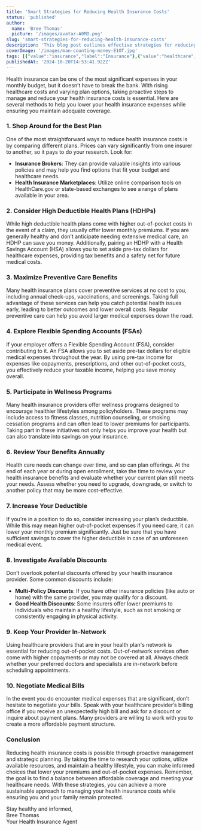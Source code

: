 ```yaml
---
title: 'Smart Strategies for Reducing Health Insurance Costs'
status: 'published'
author:
  name: 'Bree Thomas'
  picture: '/images/avatar-A0MD.png'
slug: 'smart-strategies-for-reducing-health-insurance-costs'
description: 'This blog post outlines effective strategies for reducing health insurance costs, including comparing plans, considering high deductible health plans, maximizing preventive care benefits, and participating in wellness programs. It emphasizes the importance of annually reviewing your benefits, utilizing tools like FSAs, and negotiating medical bills to achieve a balance between affordable premiums and adequate coverage while maintaining overall health.'
coverImage: '/images/man-counting-money-E1OT.jpg'
tags: [{"value":"insurance","label":"Insurance"},{"value":"healthcare","label":"Healthcare"},{"label":"Budgeting","value":"budgeting"}]
publishedAt: '2024-10-20T14:53:41.922Z'
---
```


Health insurance can be one of the most significant expenses in your monthly budget, but it doesn’t have to break the bank. With rising healthcare costs and varying plan options, taking proactive steps to manage and reduce your health insurance costs is essential. Here are several methods to help you lower your health insurance expenses while ensuring you maintain adequate coverage.

### 1. Shop Around for the Best Plan

One of the most straightforward ways to reduce health insurance costs is by comparing different plans. Prices can vary significantly from one insurer to another, so it pays to do your research. Look for:

- **Insurance Brokers**: They can provide valuable insights into various policies and may help you find options that fit your budget and healthcare needs.
- **Health Insurance Marketplaces**: Utilize online comparison tools on HealthCare.gov or state-based exchanges to see a range of plans available in your area.

### 2. Consider High Deductible Health Plans (HDHPs)

While high deductible health plans come with higher out-of-pocket costs in the event of a claim, they usually offer lower monthly premiums. If you are generally healthy and don’t anticipate needing extensive medical care, an HDHP can save you money. Additionally, pairing an HDHP with a Health Savings Account (HSA) allows you to set aside pre-tax dollars for healthcare expenses, providing tax benefits and a safety net for future medical costs.

### 3. Maximize Preventive Care Benefits

Many health insurance plans cover preventive services at no cost to you, including annual check-ups, vaccinations, and screenings. Taking full advantage of these services can help you catch potential health issues early, leading to better outcomes and lower overall costs. Regular preventive care can help you avoid larger medical expenses down the road.

### 4. Explore Flexible Spending Accounts (FSAs)

If your employer offers a Flexible Spending Account (FSA), consider contributing to it. An FSA allows you to set aside pre-tax dollars for eligible medical expenses throughout the year. By using pre-tax income for expenses like copayments, prescriptions, and other out-of-pocket costs, you effectively reduce your taxable income, helping you save money overall.

### 5. Participate in Wellness Programs

Many health insurance providers offer wellness programs designed to encourage healthier lifestyles among policyholders. These programs may include access to fitness classes, nutrition counseling, or smoking cessation programs and can often lead to lower premiums for participants. Taking part in these initiatives not only helps you improve your health but can also translate into savings on your insurance.

### 6. Review Your Benefits Annually

Health care needs can change over time, and so can plan offerings. At the end of each year or during open enrollment, take the time to review your health insurance benefits and evaluate whether your current plan still meets your needs. Assess whether you need to upgrade, downgrade, or switch to another policy that may be more cost-effective.

### 7. Increase Your Deductible

If you're in a position to do so, consider increasing your plan’s deductible. While this may mean higher out-of-pocket expenses if you need care, it can lower your monthly premium significantly. Just be sure that you have sufficient savings to cover the higher deductible in case of an unforeseen medical event.

### 8. Investigate Available Discounts

Don’t overlook potential discounts offered by your health insurance provider. Some common discounts include:

- **Multi-Policy Discounts**: If you have other insurance policies (like auto or home) with the same provider, you may qualify for a discount.
- **Good Health Discounts**: Some insurers offer lower premiums to individuals who maintain a healthy lifestyle, such as not smoking or consistently engaging in physical activity.

### 9. Keep Your Provider In-Network

Using healthcare providers that are in your health plan's network is essential for reducing out-of-pocket costs. Out-of-network services often come with higher copayments or may not be covered at all. Always check whether your preferred doctors and specialists are in-network before scheduling appointments.

### 10. Negotiate Medical Bills

In the event you do encounter medical expenses that are significant, don’t hesitate to negotiate your bills. Speak with your healthcare provider’s billing office if you receive an unexpectedly high bill and ask for a discount or inquire about payment plans. Many providers are willing to work with you to create a more affordable payment structure.

### Conclusion

Reducing health insurance costs is possible through proactive management and strategic planning. By taking the time to research your options, utilize available resources, and maintain a healthy lifestyle, you can make informed choices that lower your premiums and out-of-pocket expenses. Remember, the goal is to find a balance between affordable coverage and meeting your healthcare needs. With these strategies, you can achieve a more sustainable approach to managing your health insurance costs while ensuring you and your family remain protected.

Stay healthy and informed,\
Bree Thomas\
Your Health Insurance Agent